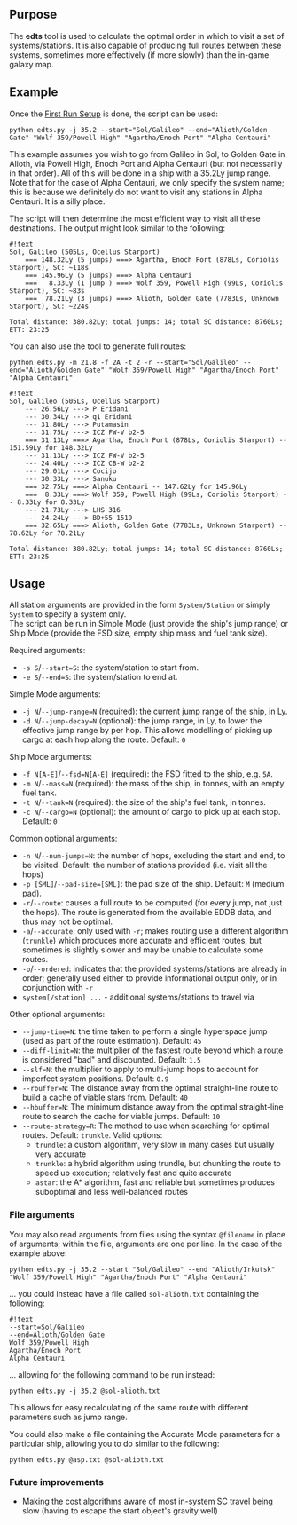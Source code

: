 ## Purpose ##
The **edts** tool is used to calculate the optimal order in which to visit a set of systems/stations. It is also capable of producing full routes between these systems, sometimes more effectively (if more slowly) than the in-game galaxy map.

## Example ##
Once the [First Run Setup](firstrun.md) is done, the script can be used:

`python edts.py -j 35.2 --start="Sol/Galileo" --end="Alioth/Golden Gate" "Wolf 359/Powell High" "Agartha/Enoch Port" "Alpha Centauri"`

This example assumes you wish to go from Galileo in Sol, to Golden Gate in Alioth, via Powell High, Enoch Port and Alpha Centauri (but not necessarily in that order). All of this will be done in a ship with a 35.2Ly jump range. Note that for the case of Alpha Centauri, we only specify the system name; this is because we definitely do not want to visit any stations in Alpha Centauri. It is a silly place.

The script will then determine the most efficient way to visit all these destinations. The output might look similar to the following:
```
#!text
Sol, Galileo (505Ls, Ocellus Starport)
    === 148.32Ly (5 jumps) ===> Agartha, Enoch Port (878Ls, Coriolis Starport), SC: ~118s
    === 145.96Ly (5 jumps) ===> Alpha Centauri
    ===   8.33Ly (1 jump ) ===> Wolf 359, Powell High (99Ls, Coriolis Starport), SC: ~83s
    ===  78.21Ly (3 jumps) ===> Alioth, Golden Gate (7783Ls, Unknown Starport), SC: ~224s

Total distance: 380.82Ly; total jumps: 14; total SC distance: 8760Ls; ETT: 23:25
```

You can also use the tool to generate full routes:

`python edts.py -m 21.8 -f 2A -t 2 -r --start="Sol/Galileo" --end="Alioth/Golden Gate" "Wolf 359/Powell High" "Agartha/Enoch Port" "Alpha Centauri"`

```
#!text
Sol, Galileo (505Ls, Ocellus Starport)
    --- 26.56Ly ---> P Eridani
    --- 30.34Ly ---> q1 Eridani
    --- 31.80Ly ---> Putamasin
    --- 31.75Ly ---> ICZ FW-V b2-5
    === 31.13Ly ===> Agartha, Enoch Port (878Ls, Coriolis Starport) -- 151.59Ly for 148.32Ly
    --- 31.13Ly ---> ICZ FW-V b2-5
    --- 24.40Ly ---> ICZ CB-W b2-2
    --- 29.01Ly ---> Cocijo
    --- 30.33Ly ---> Sanuku
    === 32.75Ly ===> Alpha Centauri -- 147.62Ly for 145.96Ly
    ===  8.33Ly ===> Wolf 359, Powell High (99Ls, Coriolis Starport) -- 8.33Ly for 8.33Ly
    --- 21.73Ly ---> LHS 316
    --- 24.24Ly ---> BD+55 1519
    === 32.65Ly ===> Alioth, Golden Gate (7783Ls, Unknown Starport) -- 78.62Ly for 78.21Ly

Total distance: 380.82Ly; total jumps: 14; total SC distance: 8760Ls; ETT: 23:25
```

## Usage ##
All station arguments are provided in the form `System/Station` or simply `System` to specify a system only.  
The script can be run in Simple Mode (just provide the ship's jump range) or Ship Mode (provide the FSD size, empty ship mass and fuel tank size).

Required arguments:

* `-s S`/`--start=S`: the system/station to start from.
* `-e S`/`--end=S`: the system/station to end at.

Simple Mode arguments:

* `-j N`/`--jump-range=N` (required): the current jump range of the ship, in Ly.
* `-d N`/`--jump-decay=N` (optional): the jump range, in Ly, to lower the effective jump range by per hop. This allows modelling of picking up cargo at each hop along the route. Default: `0`

Ship Mode arguments:

* `-f N[A-E]`/`--fsd=N[A-E]` (required): the FSD fitted to the ship, e.g. `5A`.
* `-m N`/`--mass=N` (required): the mass of the ship, in tonnes, with an empty fuel tank.
* `-t N`/`--tank=N` (required): the size of the ship's fuel tank, in tonnes.
* `-c N`/`--cargo=N` (optional): the amount of cargo to pick up at each stop. Default: `0`

Common optional arguments:

* `-n N`/`--num-jumps=N`: the number of hops, excluding the start and end, to be visited. Default: the number of stations provided (i.e. visit all the hops)
* `-p [SML]`/`--pad-size=[SML]`: the pad size of the ship. Default: `M` (medium pad).
* `-r`/`--route`: causes a full route to be computed (for every jump, not just the hops). The route is generated from the available EDDB data, and thus may not be optimal.
* `-a`/`--accurate`: only used with `-r`; makes routing use a different algorithm (`trunkle`) which produces more accurate and efficient routes, but sometimes is slightly slower and may be unable to calculate some routes.
* `-o`/`--ordered`: indicates that the provided systems/stations are already in order; generally used either to provide informational output only, or in conjunction with `-r`
* `system[/station] ...` - additional systems/stations to travel via

Other optional arguments:

* `--jump-time=N`: the time taken to perform a single hyperspace jump (used as part of the route estimation). Default: `45`
* `--diff-limit=N`: the multiplier of the fastest route beyond which a route is considered "bad" and discounted. Default: `1.5`
* `--slf=N`: the multiplier to apply to multi-jump hops to account for imperfect system positions. Default: `0.9`
* `--rbuffer=N`: The distance away from the optimal straight-line route to build a cache of viable stars from. Default: `40`
* `--hbuffer=N`: The minimum distance away from the optimal straight-line route to search the cache for viable jumps. Default: `10`
* `--route-strategy=R`: The method to use when searching for optimal routes. Default: `trunkle`. Valid options:
    - `trundle`: a custom algorithm, very slow in many cases but usually very accurate
    - `trunkle`: a hybrid algorithm using trundle, but chunking the route to speed up execution; relatively fast and quite accurate
    - `astar`: the A* algorithm, fast and reliable but sometimes produces suboptimal and less well-balanced routes

### File arguments ###

You may also read arguments from files using the syntax `@filename` in place of arguments; within the file, arguments are one per line. In the case of the example above:

`python edts.py -j 35.2 --start "Sol/Galileo" --end "Alioth/Irkutsk" "Wolf 359/Powell High" "Agartha/Enoch Port" "Alpha Centauri"`

... you could instead have a file called `sol-alioth.txt` containing the following:

```
#!text
--start=Sol/Galileo
--end=Alioth/Golden Gate
Wolf 359/Powell High
Agartha/Enoch Port
Alpha Centauri
```

... allowing for the following command to be run instead:

`python edts.py -j 35.2 @sol-alioth.txt`

This allows for easy recalculating of the same route with different parameters such as jump range.

You could also make a file containing the Accurate Mode parameters for a particular ship, allowing you to do similar to the following:

`python edts.py @asp.txt @sol-alioth.txt`

### Future improvements ###

* Making the cost algorithms aware of most in-system SC travel being slow (having to escape the start object's gravity well)